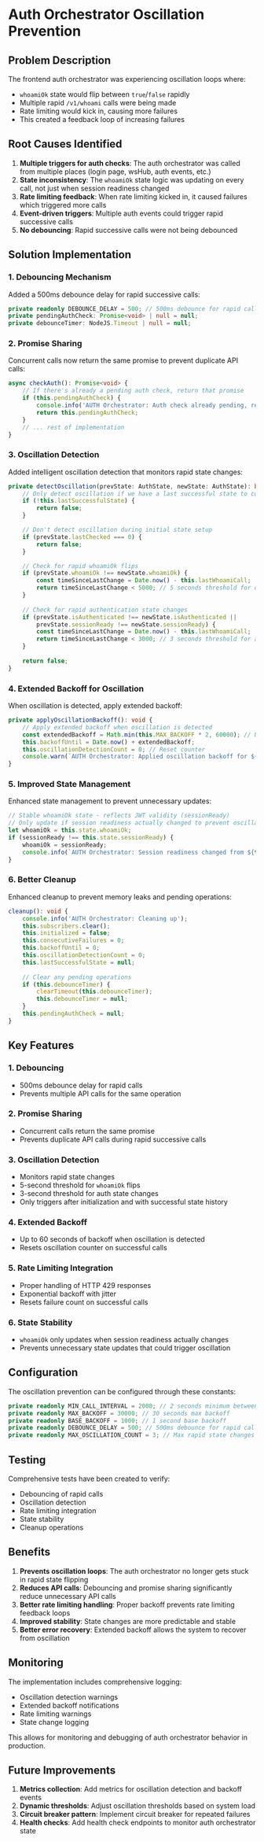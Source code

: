 # Auth Orchestrator Oscillation Prevention

## Problem Description

The frontend auth orchestrator was experiencing oscillation loops where:
- `whoamiOk` state would flip between `true`/`false` rapidly
- Multiple rapid `/v1/whoami` calls were being made
- Rate limiting would kick in, causing more failures
- This created a feedback loop of increasing failures

## Root Causes Identified

1. **Multiple triggers for auth checks**: The auth orchestrator was called from multiple places (login page, wsHub, auth events, etc.)
2. **State inconsistency**: The `whoamiOk` state logic was updating on every call, not just when session readiness changed
3. **Rate limiting feedback**: When rate limiting kicked in, it caused failures which triggered more calls
4. **Event-driven triggers**: Multiple auth events could trigger rapid successive calls
5. **No debouncing**: Rapid successive calls were not being debounced

## Solution Implementation

### 1. Debouncing Mechanism

Added a 500ms debounce delay for rapid successive calls:

```typescript
private readonly DEBOUNCE_DELAY = 500; // 500ms debounce for rapid calls
private pendingAuthCheck: Promise<void> | null = null;
private debounceTimer: NodeJS.Timeout | null = null;
```

### 2. Promise Sharing

Concurrent calls now return the same promise to prevent duplicate API calls:

```typescript
async checkAuth(): Promise<void> {
    // If there's already a pending auth check, return that promise
    if (this.pendingAuthCheck) {
        console.info('AUTH Orchestrator: Auth check already pending, returning existing promise');
        return this.pendingAuthCheck;
    }
    // ... rest of implementation
}
```

### 3. Oscillation Detection

Added intelligent oscillation detection that monitors rapid state changes:

```typescript
private detectOscillation(prevState: AuthState, newState: AuthState): boolean {
    // Only detect oscillation if we have a last successful state to compare against
    if (!this.lastSuccessfulState) {
        return false;
    }

    // Don't detect oscillation during initial state setup
    if (prevState.lastChecked === 0) {
        return false;
    }

    // Check for rapid whoamiOk flips
    if (prevState.whoamiOk !== newState.whoamiOk) {
        const timeSinceLastChange = Date.now() - this.lastWhoamiCall;
        return timeSinceLastChange < 5000; // 5 seconds threshold for oscillation
    }
    
    // Check for rapid authentication state changes
    if (prevState.isAuthenticated !== newState.isAuthenticated || 
        prevState.sessionReady !== newState.sessionReady) {
        const timeSinceLastChange = Date.now() - this.lastWhoamiCall;
        return timeSinceLastChange < 3000; // 3 seconds threshold for auth state oscillation
    }
    
    return false;
}
```

### 4. Extended Backoff for Oscillation

When oscillation is detected, apply extended backoff:

```typescript
private applyOscillationBackoff(): void {
    // Apply extended backoff when oscillation is detected
    const extendedBackoff = Math.min(this.MAX_BACKOFF * 2, 60000); // Up to 60 seconds
    this.backoffUntil = Date.now() + extendedBackoff;
    this.oscillationDetectionCount = 0; // Reset counter
    console.warn(`AUTH Orchestrator: Applied oscillation backoff for ${extendedBackoff}ms`);
}
```

### 5. Improved State Management

Enhanced state management to prevent unnecessary updates:

```typescript
// Stable whoamiOk state - reflects JWT validity (sessionReady)
// Only update if session readiness actually changed to prevent oscillation
let whoamiOk = this.state.whoamiOk;
if (sessionReady !== this.state.sessionReady) {
    whoamiOk = sessionReady;
    console.info(`AUTH Orchestrator: Session readiness changed from ${this.state.sessionReady} to ${sessionReady}, whoamiOk: ${whoamiOk}`);
}
```

### 6. Better Cleanup

Enhanced cleanup to prevent memory leaks and pending operations:

```typescript
cleanup(): void {
    console.info('AUTH Orchestrator: Cleaning up');
    this.subscribers.clear();
    this.initialized = false;
    this.consecutiveFailures = 0;
    this.backoffUntil = 0;
    this.oscillationDetectionCount = 0;
    this.lastSuccessfulState = null;
    
    // Clear any pending operations
    if (this.debounceTimer) {
        clearTimeout(this.debounceTimer);
        this.debounceTimer = null;
    }
    this.pendingAuthCheck = null;
}
```

## Key Features

### 1. Debouncing
- 500ms debounce delay for rapid calls
- Prevents multiple API calls for the same operation

### 2. Promise Sharing
- Concurrent calls return the same promise
- Prevents duplicate API calls during rapid successive calls

### 3. Oscillation Detection
- Monitors rapid state changes
- 5-second threshold for `whoamiOk` flips
- 3-second threshold for auth state changes
- Only triggers after initialization and with successful state history

### 4. Extended Backoff
- Up to 60 seconds of backoff when oscillation is detected
- Resets oscillation counter on successful calls

### 5. Rate Limiting Integration
- Proper handling of HTTP 429 responses
- Exponential backoff with jitter
- Resets failure count on successful calls

### 6. State Stability
- `whoamiOk` only updates when session readiness actually changes
- Prevents unnecessary state updates that could trigger oscillation

## Configuration

The oscillation prevention can be configured through these constants:

```typescript
private readonly MIN_CALL_INTERVAL = 2000; // 2 seconds minimum between calls
private readonly MAX_BACKOFF = 30000; // 30 seconds max backoff
private readonly BASE_BACKOFF = 1000; // 1 second base backoff
private readonly DEBOUNCE_DELAY = 500; // 500ms debounce for rapid calls
private readonly MAX_OSCILLATION_COUNT = 3; // Max rapid state changes before backoff
```

## Testing

Comprehensive tests have been created to verify:
- Debouncing of rapid calls
- Oscillation detection
- Rate limiting integration
- State stability
- Cleanup operations

## Benefits

1. **Prevents oscillation loops**: The auth orchestrator no longer gets stuck in rapid state flipping
2. **Reduces API calls**: Debouncing and promise sharing significantly reduce unnecessary API calls
3. **Better rate limiting handling**: Proper backoff prevents rate limiting feedback loops
4. **Improved stability**: State changes are more predictable and stable
5. **Better error recovery**: Extended backoff allows the system to recover from oscillation

## Monitoring

The implementation includes comprehensive logging:
- Oscillation detection warnings
- Extended backoff notifications
- Rate limiting warnings
- State change logging

This allows for monitoring and debugging of auth orchestrator behavior in production.

## Future Improvements

1. **Metrics collection**: Add metrics for oscillation detection and backoff events
2. **Dynamic thresholds**: Adjust oscillation thresholds based on system load
3. **Circuit breaker pattern**: Implement circuit breaker for repeated failures
4. **Health checks**: Add health check endpoints to monitor auth orchestrator state
